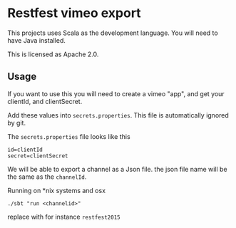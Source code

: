 # Restfest vimeo export

This projects uses Scala as the development language. You will need to have Java installed.

This is licensed as Apache 2.0.

## Usage

If you want to use this you will need to create a vimeo "app", and get your clientId, and clientSecret.

Add these values into `secrets.properties`. This file is automatically ignored by git.

The `secrets.properties` file looks like this

```
id=clientId
secret=clientSecret
```

We will be able to export a channel as a Json file. the json file name will be the same as the `channelId`.

Running on *nix systems and osx

`./sbt "run <channelid>"`

replace <channelid> with for instance `restfest2015`
